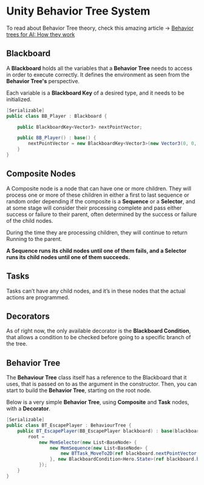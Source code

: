 # Unity Behavior Tree System

To read about Behavior Tree theory, check this amazing article → [Behavior trees for AI: How they work](https://www.gamasutra.com/blogs/ChrisSimpson/20140717/221339/Behavior_trees_for_AI_How_they_work.php)

## Blackboard

A **Blackboard** holds all the variables that a **Behavior Tree** needs to access in order to execute correctly. It defines the environment as seen from the **Behavior Tree's** perspective.

Each variable is a **Blackboard Key** of a desired type, and it needs to be initialized.

```C#
[Serializable]
public class BB_Player : Blackboard {

    public BlackboardKey<Vector3> nextPointVector;

    public BB_Player() : base() {
        nextPointVector = new BlackboardKey<Vector3>(new Vector3(0, 0, -1));
    }
}
```

## Composite Nodes

A Composite node is a node that can have one or more children. They will process one or more of these children in either a first to last sequence or random order depending if the composite is a **Sequence** or a **Selector**, and at some stage will consider their processing complete and pass either success or failure to their parent, often determined by the success or failure of the child nodes.

During the time they are processing children, they will continue to return Running to the parent.

**A Sequence runs its child nodes until one of them fails, and a Selector runs its child nodes until one of them succeeds.**

## Tasks

Tasks can’t have any child nodes, and it’s in these nodes that the actual actions are programmed.

## Decorators

As of right now, the only available decorator is the **Blackboard Condition**, that allows a condition to be checked before going to a specific branch of the tree.

## Behavior Tree

The **Behaviour Tree** class itself has a reference to the Blackboard that it uses, that is passed on to as the argument in the constructor.
Then, you can start to build the **Behavior Tree**, starting on the root node.

Below is a very simple **Behavior Tree**, using **Composite** and **Task** nodes, with a **Decorator**.

```C#
[Serializable]
public class BT_EscapePlayer : BehaviourTree {
    public BT_EscapePlayer(BB_EscapePlayer blackboard) : base(blackboard) {
        root =
            new MemSelector(new List<BaseNode> {
                new MemSequence(new List<BaseNode> {
                    new BTTask_MoveTo2D(ref blackboard.nextPointVector, 3.0f)
                }, new BlackboardCondition<Hero.State>(ref blackboard.heroState, Hero.State.Unprotected, Utils.KEY_QUERY.IS_EQUAL_TO))
            });
    }
}
```

